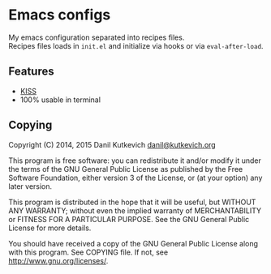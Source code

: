 Emacs configs
=============

My emacs configuration separated into recipes files.  
Recipes files loads in `init.el`
and initialize via hooks or via `eval-after-load`.

Features
--------

* [KISS][]
* 100% usable in terminal

[KISS]: http://en.wikipedia.org/wiki/KISS_principle

Copying
-------

Copyright (C) 2014, 2015 Danil Kutkevich <danil@kutkevich.org>

This program is free software: you can redistribute it and/or modify
it under the terms of the GNU General Public License as published by
the Free Software Foundation, either version 3 of the License, or
(at your option) any later version.

This program is distributed in the hope that it will be useful,
but WITHOUT ANY WARRANTY; without even the implied warranty of
MERCHANTABILITY or FITNESS FOR A PARTICULAR PURPOSE.  See the
GNU General Public License for more details.

You should have received a copy of the GNU General Public License
along with this program. See COPYING file.
If not, see <http://www.gnu.org/licenses/>.
